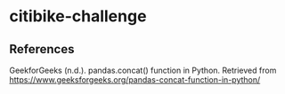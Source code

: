 # citibike-challenge

## References
GeekforGeeks (n.d.). pandas.concat() function in Python. Retrieved from https://www.geeksforgeeks.org/pandas-concat-function-in-python/
